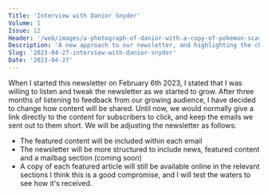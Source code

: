 ```yaml
---
Title: 'Interview with Danior Snyder'
Volume: 1
Issue: 12
Header: '/web/images/a-photograph-of-danior-with-a-copy-of-pokemon-scarlet-and-a-giant-charmander-plush.jpeg'
Description: 'A new approach to our newsletter, and highlighting the challenges of a fan with Leber’s congenital amaurosis'
Slug: '2023-04-27-interview-with-danior-snyder'
Date: '2023-04-27'
---
```

When I started this newsletter on February 6th 2023, I stated that I was willing to listen and tweak the newsletter as we started to grow. After three months of listening to feedback from our growing audience, I have decided to change how content will be shared. Until now, we would normally give a link directly to the content for subscribers to click, and keep the emails we sent out to them short. We will be adjusting the newsletter as follows:
*   The featured content will be included within each email
*   The newsletter will be more structured to include news, featured content and a mailbag section (coming soon)
*   A copy of each featured article will still be available online in the relevant sections
I think this is a good compromise, and I will test the waters to see how it's received.